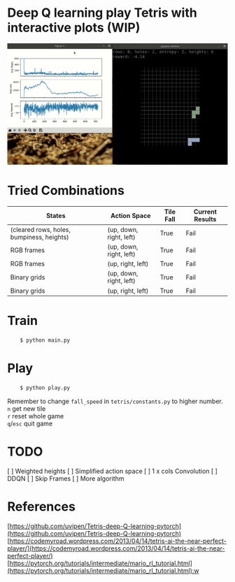# Deep Q learning play Tetris with interactive plots (WIP)

<p align="center">
    <img src="figures/record.gif" />
</p>


# Tried Combinations

| States      | Action Space | Tile Fall | Current Results |
| ----------- | -----------  | --------- | --------- |
| (cleared rows, holes, bumpiness, heights) | (up, down, right, left) | True | Fail |
| RGB frames   | (up, down, right, left) | True | Fail |
| RGB frames   | (up, right, left) | True | Fail |
| Binary grids   | (up, down, right, left) | True | Fail |
| Binary grids   | (up, right, left) | True | Fail |


# Train
```bash
    $ python main.py
```

# Play
```bash
    $ python play.py
```
Remember to change `fall_speed` in `tetris/constants.py` to higher number.
`n` get new tile<br>
`r` reset whole game<br>
`q`/`esc` quit game


# TODO

[ ] Weighted heights
[ ] Simplified action space
[ ] 1 x cols Convolution
[ ] DDQN
[ ] Skip Frames
[ ] More algorithm


# References
[https://github.com/uvipen/Tetris-deep-Q-learning-pytorch](https://github.com/uvipen/Tetris-deep-Q-learning-pytorch)
[https://codemyroad.wordpress.com/2013/04/14/tetris-ai-the-near-perfect-player/](https://codemyroad.wordpress.com/2013/04/14/tetris-ai-the-near-perfect-player/)
[https://pytorch.org/tutorials/intermediate/mario_rl_tutorial.html](https://pytorch.org/tutorials/intermediate/mario_rl_tutorial.html):w
